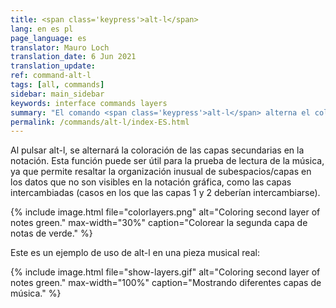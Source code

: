 ```yaml
---
title: <span class='keypress'>alt-l</span>
lang: en es pl
page_language: es
translator: Mauro Loch
translation_date: 6 Jun 2021
translation_update:
ref: command-alt-l
tags: [all, commands]
sidebar: main_sidebar
keywords: interface commands layers
summary: "El comando <span class='keypress'>alt-l</span> alterna el coloreado de las capas secundarias de la notación gráfica."
permalink: /commands/alt-l/index-ES.html
---
```


Al pulsar <span class="keypress">alt-l</span>, se alternará la coloración de las capas secundarias en la notación.  Esta función puede ser útil para la prueba de lectura de la música, ya que permite resaltar la organización inusual de subespacios/capas en los datos que no son visibles en la notación gráfica, como las capas intercambiadas (casos en los que las capas 1 y 2 deberían intercambiarse).


{% include image.html
file="colorlayers.png"
alt="Coloring second layer of notes green."
max-width="30%"
caption="Colorear la segunda capa de notas de verde."
%}


Este es un ejemplo de uso de <span class="keypress">alt-l</span> en una pieza musical real:

{% include image.html
file="show-layers.gif"
alt="Coloring second layer of notes green."
max-width="100%"
caption="Mostrando diferentes capas de música."
%}



